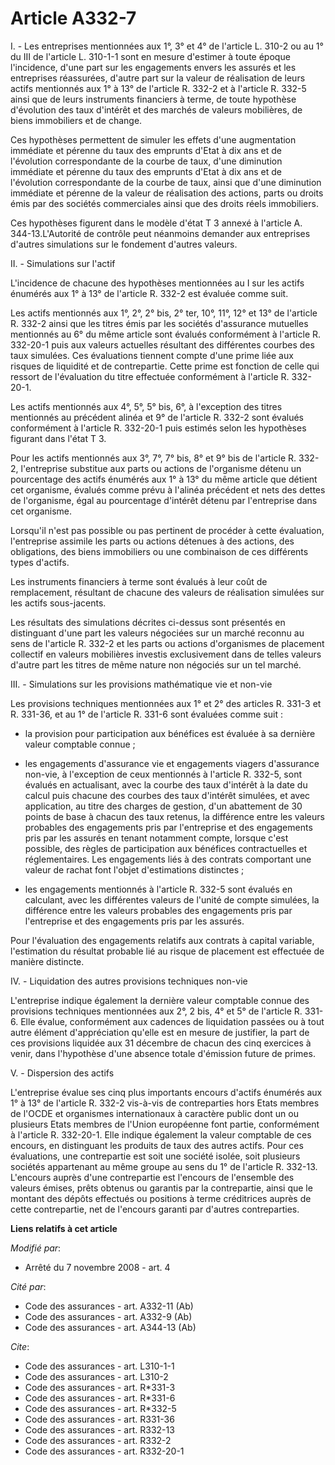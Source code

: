 # Article A332-7

I. - Les entreprises mentionnées aux 1°, 3° et 4° de l'article L. 310-2 ou au 1° du III de l'article L. 310-1-1 sont en
mesure d'estimer à toute époque l'incidence, d'une part sur les engagements envers les assurés et les entreprises réassurées,
d'autre part sur la valeur de réalisation de leurs actifs mentionnés aux 1° à 13° de l'article R. 332-2 et à l'article R.
332-5 ainsi que de leurs instruments financiers à terme, de toute hypothèse d'évolution des taux d'intérêt et des marchés de
valeurs mobilières, de biens immobiliers et de change. 

Ces hypothèses permettent de simuler les effets d'une augmentation immédiate et pérenne du taux des emprunts d'Etat à dix ans
et de l'évolution correspondante de la courbe de taux, d'une diminution immédiate et pérenne du taux des emprunts d'Etat à
dix ans et de l'évolution correspondante de la courbe de taux, ainsi que d'une diminution immédiate et pérenne de la valeur
de réalisation des actions, parts ou droits émis par des sociétés commerciales ainsi que des droits réels immobiliers. 

Ces hypothèses figurent dans le modèle d'état T 3 annexé à l'article A. 344-13.L'Autorité de contrôle peut néanmoins demander
aux entreprises d'autres simulations sur le fondement d'autres valeurs. 

II. - Simulations sur l'actif 

L'incidence de chacune des hypothèses mentionnées au I sur les actifs énumérés aux 1° à 13° de l'article R. 332-2 est évaluée
comme suit. 

Les actifs mentionnés aux 1°, 2°, 2° bis, 2° ter, 10°, 11°, 12° et 13° de l'article R. 332-2 ainsi que les titres émis par
les sociétés d'assurance mutuelles mentionnés au 6° du même article sont évalués conformément à l'article R. 332-20-1 puis
aux valeurs actuelles résultant des différentes courbes des taux simulées. Ces évaluations tiennent compte d'une prime liée
aux risques de liquidité et de contrepartie. Cette prime est fonction de celle qui ressort de l'évaluation du titre effectuée
conformément à l'article R. 332-20-1. 

Les actifs mentionnés aux 4°, 5°, 5° bis, 6°, à l'exception des titres mentionnés au précédent alinéa et 9° de l'article R.
332-2 sont évalués conformément à l'article R. 332-20-1 puis estimés selon les hypothèses figurant dans l'état T 3. 

Pour les actifs mentionnés aux 3°, 7°, 7° bis, 8° et 9° bis de l'article R. 332-2, l'entreprise substitue aux parts ou
actions de l'organisme détenu un pourcentage des actifs énumérés aux 1° à 13° du même article que détient cet organisme,
évalués comme prévu à l'alinéa précédent et nets des dettes de l'organisme, égal au pourcentage d'intérêt détenu par
l'entreprise dans cet organisme. 

Lorsqu'il n'est pas possible ou pas pertinent de procéder à cette évaluation, l'entreprise assimile les parts ou actions
détenues à des actions, des obligations, des biens immobiliers ou une combinaison de ces différents types d'actifs. 

Les instruments financiers à terme sont évalués à leur coût de remplacement, résultant de chacune des valeurs de réalisation
simulées sur les actifs sous-jacents. 

Les résultats des simulations décrites ci-dessus sont présentés en distinguant d'une part les valeurs négociées sur un marché
reconnu au sens de l'article R. 332-2 et les parts ou actions d'organismes de placement collectif en valeurs mobilières
investis exclusivement dans de telles valeurs d'autre part les titres de même nature non négociés sur un tel marché. 

III. - Simulations sur les provisions mathématique vie et non-vie 

Les provisions techniques mentionnées aux 1° et 2° des articles R. 331-3 et R. 331-36, et au 1° de l'article R. 331-6 sont
évaluées comme suit :

- la provision pour participation aux bénéfices est évaluée à sa dernière valeur comptable connue ;

- les engagements d'assurance vie et engagements viagers d'assurance non-vie, à l'exception de ceux mentionnés à l'article R.
332-5, sont évalués en actualisant, avec la courbe des taux d'intérêt à la date du calcul puis chacune des courbes des taux
d'intérêt simulées, et avec application, au titre des charges de gestion, d'un abattement de 30 points de base à chacun des
taux retenus, la différence entre les valeurs probables des engagements pris par l'entreprise et des engagements pris par les
assurés en tenant notamment compte, lorsque c'est possible, des règles de participation aux bénéfices contractuelles et
réglementaires. Les engagements liés à des contrats comportant une valeur de rachat font l'objet d'estimations distinctes ;

- les engagements mentionnés à l'article R. 332-5 sont évalués en calculant, avec les différentes valeurs de l'unité de
compte simulées, la différence entre les valeurs probables des engagements pris par l'entreprise et des engagements pris par
les assurés. 

Pour l'évaluation des engagements relatifs aux contrats à capital variable, l'estimation du résultat probable lié au risque
de placement est effectuée de manière distincte. 

IV. - Liquidation des autres provisions techniques non-vie 

L'entreprise indique également la dernière valeur comptable connue des provisions techniques mentionnées aux 2°, 2 bis, 4° et
5° de l'article R. 331-6. Elle évalue, conformément aux cadences de liquidation passées ou à tout autre élément
d'appréciation qu'elle est en mesure de justifier, la part de ces provisions liquidée aux 31 décembre de chacun des cinq
exercices à venir, dans l'hypothèse d'une absence totale d'émission future de primes.

V. - Dispersion des actifs 

L'entreprise évalue ses cinq plus importants encours d'actifs énumérés aux 1° à 13° de l'article R. 332-2 vis-à-vis de
contreparties hors Etats membres de l'OCDE et organismes internationaux à caractère public dont un ou plusieurs Etats membres
de l'Union européenne font partie, conformément à l'article R. 332-20-1. Elle indique également la valeur comptable de ces
encours, en distinguant les produits de taux des autres actifs. Pour ces évaluations, une contrepartie est soit une société
isolée, soit plusieurs sociétés appartenant au même groupe au sens du 1° de l'article R. 332-13. L'encours auprès d'une
contrepartie est l'encours de l'ensemble des valeurs émises, prêts obtenus ou garantis par la contrepartie, ainsi que le
montant des dépôts effectués ou positions à terme créditrices auprès de cette contrepartie, net de l'encours garanti par
d'autres contreparties.

**Liens relatifs à cet article**

_Modifié par_:

  - Arrêté du 7 novembre 2008 - art. 4

_Cité par_:

  - Code des assurances - art. A332-11 (Ab)
  - Code des assurances - art. A332-9 (Ab)
  - Code des assurances - art. A344-13 (Ab)

_Cite_:

  - Code des assurances - art. L310-1-1
  - Code des assurances - art. L310-2
  - Code des assurances - art. R*331-3
  - Code des assurances - art. R*331-6
  - Code des assurances - art. R*332-5
  - Code des assurances - art. R331-36
  - Code des assurances - art. R332-13
  - Code des assurances - art. R332-2
  - Code des assurances - art. R332-20-1
